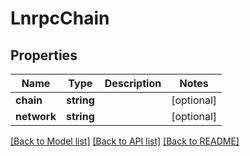# LnrpcChain

## Properties
Name | Type | Description | Notes
------------ | ------------- | ------------- | -------------
**chain** | **string** |  | [optional] 
**network** | **string** |  | [optional] 

[[Back to Model list]](../README.md#documentation-for-models) [[Back to API list]](../README.md#documentation-for-api-endpoints) [[Back to README]](../README.md)



